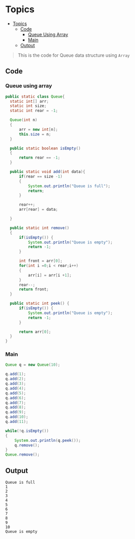 # Topics
- [Topics](#Topics)
  - [Code](#Code)
    - [Queue Using Array](#Queue-Using-Array) 
    - [Main](#Main) 
  - [Output](#Output)

> This is the code for Queue data structure using `Array`

## Code
### Queue using array
```Java
public static class Queue{
  static int[] arr;
  static int size;
  static int rear = -1;

  Queue(int n)
  {
      arr = new int[n];
      this.size = n;
  }

  public static boolean isEmpty()
  {
      return rear == -1;
  }

  public static void add(int data){
      if(rear == size -1)
      {
          System.out.println("Queue is full");
          return;
      }

      rear++;
      arr[rear] = data;

  }

  public static int remove()
  {
      if(isEmpty()) {
          System.out.println("Queue is empty");
          return -1;
      }

      int front = arr[0];
      for(int i =0;i < rear;i++)
      {
          arr[i] = arr[i +1];
      }
      rear--;
      return front;
  }

  public static int peek() {
      if(isEmpty()) {
          System.out.println("Queue is empty");
          return -1;
      }

      return arr[0];
  }
}
```

### Main
```Java
Queue q = new Queue(10);

q.add(1);
q.add(2);
q.add(3);
q.add(4);
q.add(5);
q.add(6);
q.add(7);
q.add(8);
q.add(9);
q.add(10);
q.add(11);

while(!q.isEmpty())
{
    System.out.println(q.peek());
    q.remove();
}
Queue.remove();
```

## Output
```
Queue is full
1
2
3
4
5
6
7
8
9
10
Queue is empty
```
